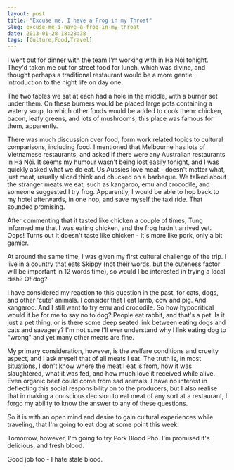 ```yaml
---
layout: post
title: "Excuse me, I have a Frog in my Throat"
Slug: excuse-me-i-have-a-frog-in-my-throat
date: 2013-01-28 18:28:38
tags: [Culture,Food,Travel]
---
```

I went out for dinner with the team I'm working with in Hà Nội tonight. They'd taken me out for street food for lunch, which was divine, and thought perhaps a traditional restaurant would be a more gentle introduction to the night life on day one.

The two tables we sat at each had a hole in the middle, with a burner set under them. On these burners would be placed large pots containing a watery soup, to which other foods would be added to cook them: chicken, bacon, leafy greens, and lots of mushrooms; this place was famous for them, apparently.

There was much discussion over food, form work related topics to cultural comparisons, including food. I mentioned that Melbourne has lots of Vietnamese restaurants, and asked if there were any Australian restaurants in Hà Nội. It seems my humour wasn't being lost easily tonight, and I was quickly asked what we do eat. Us Aussies love meat - doesn't matter what, just meat, usually sliced think and chucked on a barbeque. We talked about the stranger meats we eat, such as kangaroo, emu and crocodile, and someone suggested I try frog. Apparently, I would be able to hop back to my hotel afterwards, in one hop, and save myself the taxi ride. That sounded promising.

After commenting that it tasted like chicken a couple of times, Tung informed me that I was eating chicken, and the frog hadn't arrived yet. Oops! Turns out it doesn't taste like chicken - it's more like pork, only a bit gamier.

At around the same time, I was given my first cultural challenge of the trip. I live in a country that eats Skippy (not their words, but the cuteness factor will be important in 12 words time), so would I be interested in trying a local dish? Of dog?

I have considered my reaction to this question in the past, for cats, dogs, and other 'cute' animals. I consider that I eat lamb, cow and pig. And kangaroo. And I still want to try emu and crocodile. So how hypocritical would it be for me to say no to dog? People eat rabbit, and that's a pet. Is it just a pet thing, or is there some deep seated link between eating dogs and cats and savagery? I'm not sure I'll ever understand why I link eating dog to "wrong" and yet many other meats are fine.

My primary consideration, however, is the welfare conditions and cruelty aspect, and I ask myself that of all meats I eat. The truth is, in most situations, I don't know where the meat I eat is from, how it was slaughtered, what it was fed, and how much love it received while alive. Even organic beef could come from sad animals. I have no interest in deflecting this social responsibility on to the producers, but I also realise that in making a conscious decision to eat meat of any sort at a restaurant, I forgo my ability to know the answer to any of these questions.

So it is with an open mind and desire to gain cultural experiences while traveling, that I'm going to eat dog at some point this week.

Tomorrow, however, I'm going to try Pork Blood Pho. I'm promised it's delicious, and fresh blood.

Good job too - I hate stale blood.
